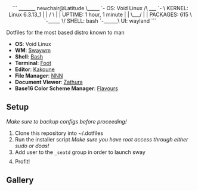 <div align="center">
```
      _______      newchair@Latitude
      \_____ `-    OS:        Void Linux
   /\   ___ `- \   KERNEL:    Linux 6.3.13_1
  | |  /   \  | |  UPTIME:    1 hour, 1 minute
  | |  \___/  | |  PACKAGES:  615
   \ `-_____  \/   SHELL:     bash
    `-______\      UI:        wayland
```
</div>

Dotfiles for the most based distro known to man

- **OS**: Void Linux
- **WM**: [Swaywm](https://github.com/swaywm/sway)
- **Shell**: [Bash](https://git.savannah.gnu.org/git/bash.git)
- **Terminal**: [Foot](https://codeberg.org/dnkl/foot)
- **Editor**: [Kakoune](https://kakoune.org)
- **File Manager**: [NNN](https://github.com/jarun/nnn)
- **Document Viewer**: [Zathura](https://pwmt.org/projects/zathura/)
- **Base16 Color Scheme Manager**: [Flavours](https://www.nordtheme.com/)

## Setup
*Make sure to backup configs before proceeding!*
1. Clone this repository into ~/.dotfiles
2. Run the installer script
   *Make sure you have root access through either *sudo* or *doas*!*
3. Add user to the `_seatd` group in order to launch sway
3. $$$$ Profit!

## Gallery
